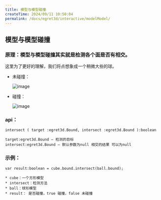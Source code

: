 ```yaml
---
title: 模型与模型碰撞
createTime: 2024/09/11 10:50:04
permalink: /docs/egret3d/interactive/modelModel/
---
```


## 模型与模型碰撞


### 原理：模型与模型碰撞其实就是检测各个面是否有相交。

这里为了更好的理解，我们将点想象成一个稍微大些的球。

* 未碰撞：

	![image](575cd7d233cc3.png)

* 碰撞：

	![image](575cd7d24143c.png)

### api：

~~~
intersect ( target :egret3d.Bound, intersect :egret3d.Bound ):boolean
~~~

~~~
target:egret3d.Bound — 检测的目标
intersect:egret3d.Bound — 默认参数为null 相交的结果 可以为null
~~~

### 示例：

```
var result:boolean = cube.bound.intersect(ball.bound);

```

```
* cube：一个方形模型
* intersect：检测方法
* ball：球形模型
* result： 是否碰撞，true 碰撞，false 未碰撞

```

